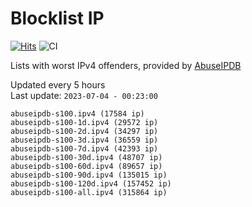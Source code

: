 # Blocklist IP

[![Hits](https://hits.seeyoufarm.com/api/count/incr/badge.svg?url=https%3A%2F%2Fgithub.com%2Fborestad%2Fblocklist-ip%2F&count_bg=%2379C83D&title_bg=%23555555&icon=&icon_color=%23E7E7E7&title=hits&edge_flat=false)](https://hits.seeyoufarm.com)  ![CI](https://img.shields.io/github/workflow/status/borestad/blocklist-ip/CI?style=flat-square)

Lists with worst IPv4 offenders, provided by [AbuseIPDB](https://www.abuseipdb.com/)

<!-- FOOTER-PLACEHOLDER -->
Updated every 5 hours<br>
Last update: `2023-07-04 - 00:23:00`
```
abuseipdb-s100.ipv4 (17584 ip)
abuseipdb-s100-1d.ipv4 (29572 ip)
abuseipdb-s100-2d.ipv4 (34297 ip)
abuseipdb-s100-3d.ipv4 (36559 ip)
abuseipdb-s100-7d.ipv4 (42393 ip)
abuseipdb-s100-30d.ipv4 (48707 ip)
abuseipdb-s100-60d.ipv4 (89657 ip)
abuseipdb-s100-90d.ipv4 (135015 ip)
abuseipdb-s100-120d.ipv4 (157452 ip)
abuseipdb-s100-all.ipv4 (315864 ip)
```
